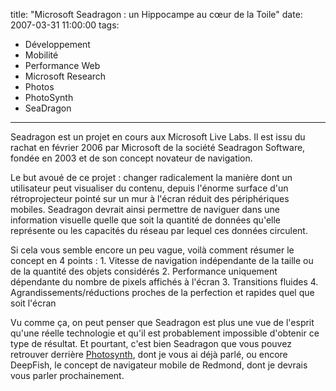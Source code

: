 title: "Microsoft Seadragon : un Hippocampe au cœur de la Toile"
date: 2007-03-31 11:00:00
tags:
  - Développement
  - Mobilité
  - Performance Web
  - Microsoft Research
  - Photos
  - PhotoSynth
  - SeaDragon
---

Seadragon est un projet en cours aux Microsoft Live Labs. Il est issu du rachat en février 2006 par Microsoft de la société Seadragon Software, fondée en 2003 et de son concept novateur de navigation.

<!-- more -->

Le but avoué de ce projet&nbsp;: changer radicalement la manière dont un utilisateur peut visualiser du contenu, depuis l'énorme surface d'un rétroprojecteur pointé sur un mur à l'écran réduit des périphériques mobiles. Seadragon devrait ainsi permettre de naviguer dans une information visuelle quelle que soit la quantité de données qu'elle représente ou les capacités du réseau par lequel ces données circulent.

Si cela vous semble encore un peu vague, voilà comment résumer le concept en 4 points&nbsp;:
 1\. Vitesse de navigation indépendante de la taille ou de la quantité des objets considérés
 2\. Performance uniquement dépendante du nombre de pixels affichés à l'écran
 3\. Transitions fluides
 4\. Agrandissements/réductions proches de la perfection et rapides quel que soit l'écran

Vu comme ça, on peut penser que Seadragon est plus une vue de l'esprit qu'une réelle technologie et qu'il est probablement impossible d'obtenir ce type de résultat. Et pourtant, c'est bien Seadragon que vous pouvez retrouver derrière [Photosynth](https://photosynth.net/), dont je vous ai déjà parlé, ou encore DeepFish, le concept de navigateur mobile de Redmond, dont je devrais vous parler prochainement.
